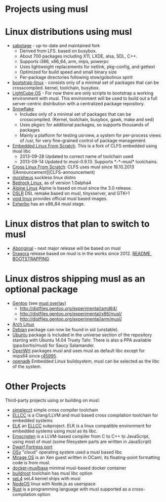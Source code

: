 # Projects using musl

# Linux distributions using musl

- [sabotage] - up-to-date and maintained fork
    - Derived from LFS. based on busybox.
    - About 700 packages including X11, LXDE, alsa, SDL, C++.
    - Supports i386, x86_64, arm, mips, powerpc
    - Uses lightweight replacements for netlink, pkg-config, and gettext
    - Optimized for build speed and small binary size
    - Per-package directories following stow/gobolinux spirit
- [bootstrap-linux] - consists only of a minimal set of packages that can be
  crosscompiled. kernel, toolchain, busybox.
- [LightCube OS] - For now there are only scripts to bootstrap a working
  environment with musl. This environment will be used to build out a full
  server-centric distribution with a centralized package repository.
- [Snowflake]
    - Includes only of a minimal set of packages that can be crosscompiled.
      (Kernel, toolchain, busybox, gawk, make and sed)
    - Uses pkgsrc for additional packages, so supports thousands of packages
    - Mainly a platform for testing usrview, a system for per-process views of
      /usr, for very fine-grained control of package management.
- [Embedded Linux From Scratch]. This is a fork of CLFS embedded using musl libc
    - 2013-09-28 Updated to correct name of toolchain used
    - 2013-09-14 Updated to musl-0.9.13. Supports \*-\*-musl\* toolchains.
- [Cross Linux From Scratch]: CLFS uses musl since 16.10.2013
  ([Announcement][CLFS-announcement)
- [morpheus] suckless linux distro
- [Bedrock Linux], as of version 1.0alpha4
- [Alpine Linux] Alpine is based on musl since the 3.0 release.
- [DSLR] DSL remake based on musl, tinyxserver, and GTK+1
- [void linux] provides official musl based images.
- [Exherbo] has an x86_64 musl stage.

[sabotage]: https://github.com/sabotage-linux/sabotage
[bootstrap-linux]: https://github.com/pikhq/bootstrap-linux
[LightCube OS]: https://github.com/jhuntwork/lightcube-bootstrap-musl
[Snowflake]: https://bitbucket.org/GregorR/snowflake
[Embedded Linux From Scratch]: http://kanj.github.io/elfs/book/
[Cross Linux From Scratch]: http://cross-lfs.org/view/clfs-embedded/
[morpheus]: http://git.2f30.org/morpheus/
[Bedrock Linux]: http://bedrocklinux.org/introduction.html
[Alpine Linux]: http://alpinelinux.org/
[DSLR]: http://dslr.dimakrasner.com/
[void linux]: http://www.voidlinux.eu/
[Exherbo]: http://www.exherbo.org/

# Linux distros that plan to switch to musl

- [Aboriginal] - next major release will be based on musl
- [Dragora] release based on musl is in the works since 2012.
  [README][Dragora-README], [BOOTSTRAPPING][Dragora-BOOTSTRAPPING]

[Aboriginal]: http://landley.net/aboriginal/
[Dragora]: http://www.dragora.org/
[Dragora-README]: http://git.savannah.gnu.org/cgit/dragora.git/plain/README
[Dragora-BOOTSTRAPPING]: http://git.savannah.gnu.org/cgit/dragora.git/plain/BOOTSTRAPPING

# Linux distros shipping musl as an optional package

- [Gentoo] (see [musl overlay])
    - <http://distfiles.gentoo.org/experimental/amd64/>
    - <http://distfiles.gentoo.org/experimental/x86/musl/>
    - <http://distfiles.gentoo.org/experimental/arm/musl/>
- [Arch Linux]
- [Debian] package can now be found in sid (unstable).
- [Ubuntu] package is included in the universe section of the repository
  starting with Ubuntu 14.04 Trusty Tahr. There is also a PPA available
  (ppa:bortis/musl) for Saucy Salamander.
- [OpenWrt] packages musl and uses musl as default libc except for mips64 since
  [r45995].
- [openadk] Embedded Linux buildsystem, musl can be selected as the libc of the
  system.

[Gentoo]: http://www.gentoo.org/
[musl overlay]: http://git.overlays.gentoo.org/gitweb/?p=proj/hardened-dev.git;a=shortlog;h=refs/heads/musl
[Arch Linux]: https://www.archlinux.org/
[Debian]: http://packages.debian.org/search?keywords=musl&searchon=names&suite=all&section=all
[Ubuntu]: http://packages.ubuntu.com/search?keywords=musl&searchon=names&suite=all&section=all
[OpenWrt]: https://openwrt.org/
[r45995]: https://dev.openwrt.org/changeset/45995
[openadk]: http://openadk.org/

# Other Projects

Third-party projects using or building on musl:

- [simplecct] simple cross compiler toolchain
- [ELLCC] is a Clang/LLVM and musl based cross compilation toolchain for
  embedded systems
- [ELK] an [ELLCC] subproject. ELK is a linux compatible environment for
  embedded systems using musl as its libc.
- [Emscripten] is a LLVM-based compiler from C to C++ to JavaScript, using most
  of musl (some filesystem parts are written in JavaScript)
- [Dwarf Fortress port]
- [OSv] "cloud" operating system used a musl based libc
- [Mirage OS] is an Xen guest written in OCaml, its floating-point formatting
  code is from musl.
- [docker-muslbase] minimal musl-based docker container
- [buildroot] toolchain has musl libc option
- [seL4] seL4 kernel ships with musl
- [NodeOS] linux with Node.js as userspace
- [Rust] is a programming language with musl supported as a cross-compilation
  option

[simplecct]: https://code.google.com/p/simplecct/
[ELLCC]: http://ellcc.org/
[ELK]: http://ellcc.org/viewvc/svn/ellcc/trunk/libecc/src/elk/
[Emscripten]: http://emscripten.org/
[Dwarf Fortress port]: http://openwall.com/lists/sabotage/2013/11/01/1
[OSv]: https://github.com/cloudius-systems/osv/
[Mirage OS]: http://www.openmirage.org/
[docker-muslbase]: https://github.com/mwcampbell/docker-muslbase
[buildroot]: http://buildroot.org/
[seL4]: https://github.com/seL4/libmuslc
[NodeOS]: https://github.com/NodeOS/NodeOS
[Rust]: http://www.rust-lang.org/

